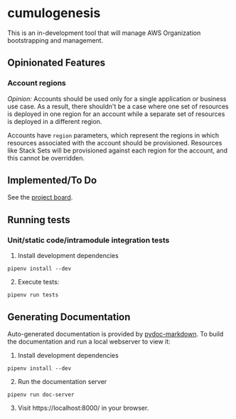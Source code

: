 # cumulogenesis

This is an in-development tool that will manage AWS Organization bootstrapping and management.

## Opinionated Features

### Account regions

_Opinion:_ Accounts should be used only for a single application or business use case. As a result, there shouldn't be a case where one set of resources is deployed in one region for an account while a separate set of resources is deployed in a different region.

Accounts have `region` parameters, which represent the regions in which resources associated with the account should be provisioned. Resources like Stack Sets will be provisioned against each region for the account, and this cannot be overridden.

## Implemented/To Do

See the [project board](https://github.com/stelligent/cumulogenesis/projects/1).

## Running tests

### Unit/static code/intramodule integration tests

1. Install development dependencies

```
pipenv install --dev
```

2. Execute tests:

```
pipenv run tests
```

## Generating Documentation

Auto-generated documentation is provided by [pydoc-markdown](https://github.com/NiklasRosenstein/pydoc-markdown). To build the documentation and run a local webserver to view it:

1. Install development dependencies

```
pipenv install --dev
```

2. Run the documentation server

```
pipenv run doc-server
```

3. Visit https://localhost:8000/ in your browser.

